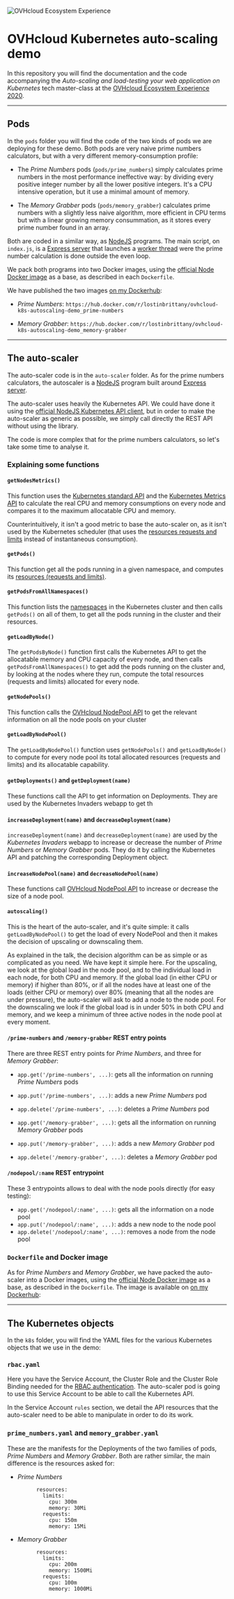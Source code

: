![OVHcloud Ecosystem Experience](./img/ecosystemexperience.png)

# OVHcloud Kubernetes auto-scaling demo

In this repository you will find the documentation and the code accompanying the *Auto-scaling and load-testing your web application on Kubernetes* tech master-class at the [OVHcloud Ecosystem Experience 2020](https://ecosystemexperience.ovhcloud.com/). 



---

## Pods

In the `pods` folder you will find the code of the two kinds of pods we are deploying for these demo. Both pods are very naive prime numbers calculators, but with a very different memory-consumption profile:

- The *Prime Numbers* pods (`pods/prime_numbers`) simply calculates prime numbers in the most performance ineffective way: by dividing every positive integer number by all the lower positive integers. It's a CPU intensive operation, but it use a minimal amount of memory.  

- The *Memory Grabber* pods (`pods/memory_grabber`) calculates prime numbers with a slightly less naive algorithm, more efficient in CPU terms but with a linear growing memory consummation, as it stores every prime number found in an array.

Both are coded in a similar way, as [NodeJS](https://nodejs.org/) programs. The main script, on `index.js`, is a [Express server](https://expressjs.com/) that launches a [worker thread](https://nodejs.org/api/worker_threads.html) were the prime number calculation is done outside the even loop.

We pack both programs into two Docker images, using the [official Node Docker image](https://hub.docker.com/_/node) as a base, as described in each `Dockerfile`. 


We have published the two images [on my Dockerhub](https://hub.docker.com/u/lostinbrittany):

- *Prime Numbers*: `https://hub.docker.com/r/lostinbrittany/ovhcloud-k8s-autoscaling-demo_prime-numbers`

- *Memory Grabber*: `https://hub.docker.com/r/lostinbrittany/ovhcloud-k8s-autoscaling-demo_memory-grabber`


---

## The auto-scaler

The auto-scaler code is in the `auto-scaler` folder. As for the prime numbers calculators, the autoscaler is a [NodeJS](https://nodejs.org/) program built around [Express server](https://expressjs.com/). 

The auto-scaler uses heavily the Kubernetes API. We could have done it using the [official NodeJS Kubernetes API client](https://github.com/kubernetes-client/javascript), but in order to make the auto-scaler as generic as possible, we simply call directly the REST API without using the library. 

The code is more complex that for the prime numbers calculators, so let's take some time to analyse it.


### Explaining some functions


#### `getNodesMetrics()`

This function uses the [Kubernetes standard API](https://kubernetes.io/docs/reference/kubernetes-api/) and the [Kubernetes Metrics API](https://kubernetes.io/docs/tasks/debug-application-cluster/resource-metrics-pipeline/#the-metrics-api) to calculate the 
real CPU and memory consumptions on every node and compares it to the maximum allocatable CPU and memory.

Counterintuitively, it isn't a good metric to base the auto-scaler on, as it isn't used by the Kubernetes scheduler (that uses the [resources requests and limits](https://kubernetes.io/docs/concepts/configuration/manage-resources-containers/) instead of instantaneous consumption).


#### `getPods()`

This function get all the pods running in a given namespace, and computes its [resources (requests and limits)](https://kubernetes.io/docs/concepts/configuration/manage-resources-containers/).


#### `getPodsFromAllNamespaces()`

This function lists the [namespaces](https://kubernetes.io/docs/concepts/overview/working-with-objects/namespaces/) in the Kubernetes cluster and then calls `getPods()` on all of them, to get all the pods running in the cluster and their resources.


#### `getLoadByNode()`

The `getPodsByNode()` function first calls the Kubernetes API to get the allocatable memory and CPU capacity of every node, and then calls `getPodsFromAllNamespaces()` to get add the pods running on the cluster and, by looking at the nodes where they run, compute the total resources (requests and limits) allocated for every node.


#### `getNodePools()`

This function calls the [OVHcloud NodePool API](https://docs.ovh.com/gb/en/kubernetes/managing-nodes-with-api/) to get the relevant information on all the node pools on your cluster


#### `getLoadByNodePool()`

The `getLoadByNodePool()` function uses `getNodePools()` and `getLoadByNode()` to compute for every node pool its total allocated resources (requests and limits) and its allocatable capability.


#### `getDeployments()` and `getDeployment(name)`

These functions call the API to get information on Deployments. They are used by the Kubernetes Invaders webapp to get th


#### `increaseDeployment(name)` and `decreaseDeployment(name)`

`increaseDeployment(name)` and `decreaseDeployment(name)` are used by the *Kubernetes Invaders* webapp to increase or decrease the number of *Prime Numbers* or *Memory Grabber* pods.  They do it by calling the Kubernetes API and patching the corresponding Deployment object.


#### `increaseNodePool(name)` and `decreaseNodePool(name)`

These functions call [OVHcloud NodePool API](https://docs.ovh.com/gb/en/kubernetes/managing-nodes-with-api/) to increase or decrease the size of a node pool.


#### `autoscaling()`

This is the heart of the auto-scaler, and it's quite simple: it calls `getLoadByNodePool()` to get the load of every NodePool and then it makes the decision of upscaling or downscaling them.

As explained in the talk, the decision algorithm can be as simple or  as complicated as you need. We have kept it simple here. For the upscaling, we look at the global load in the node pool, and to the individual load in each node, for both CPU and memory. If the global load (in either CPU or memory) if higher than 80%, or if all the nodes have at least one of the loads (either CPU or memory) over 80% (meaning that all the nodes are under pressure), the auto-scaler will ask to add a node to the node pool. For the downscaling we look if the global load is in under 50% in both CPU and memory, and we keep a minimum of three active nodes in the node pool at every moment.


#### `/prime-numbers` and `/memory-grabber` REST entry points

There are three REST entry points for *Prime Numbers*, and three for *Memory Grabber*:

- `app.get('/prime-numbers', ...)`: gets all the information on running *Prime Numbers* pods
- `app.put('/prime-numbers', ...)`: adds a new *Prime Numbers* pod
- `app.delete('/prime-numbers', ...)`: deletes a *Prime Numbers* pod

- `app.get('/memory-grabber', ...)`: gets all the information on running *Memory Grabber* pods
- `app.put('/memory-grabber', ...)`: adds a new *Memory Grabber* pod
- `app.delete('/memory-grabber', ...)`: deletes a *Memory Grabber* pod


#### `/nodepool/:name` REST entrypoint

These 3 entrypoints allows to deal with the node pools directly (for easy testing):

- `app.get('/nodepool/:name', ...)`: gets all the information on a  node pool
- `app.put('/nodepool/:name', ...)`: adds a new node to the node pool
- `app.delete('/nodepool/:name', ...)`: removes a node from the node pool


### `Dockerfile` and Docker image

As for *Prime Numbers* and *Memory Grabber*, we have packed the auto-scaler into a Docker images, using the [official Node Docker image](https://hub.docker.com/_/node) as a base, as described in the `Dockerfile`. The image is available on [on my Dockerhub](https://hub.docker.com/u/lostinbrittany):


---

## The Kubernetes objects

In the `k8s` folder, you will find the YAML files for the various Kubernetes objects that we use in the demo:

### `rbac.yaml`

Here you have the Service Account, the Cluster Role and the Cluster Role Binding needed for the [RBAC authentication](https://kubernetes.io/docs/reference/access-authn-authz/). The auto-scaler pod is going to use this Service Account to be able to call the Kubernetes API.

In the Service Account `rules` section, we detail the API resources that the auto-scaler need to be able to manipulate in order to do its work. 


### `prime_numbers.yaml` and `memory_grabber.yaml` 

These are the manifests for the Deployments of the two families of pods, *Prime Numbers* and *Memory Grabber*. Both are rather similar, the main difference is the resources asked for:

- *Prime Numbers*

  ```
        resources:
          limits:
            cpu: 300m
            memory: 30Mi
          requests:
            cpu: 150m
            memory: 15Mi  
  ```

- *Memory Grabber*

  ```
        resources:
          limits:
            cpu: 200m
            memory: 1500Mi
          requests:
            cpu: 100m
            memory: 1000Mi  
  ```

